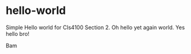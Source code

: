 # hello-world
Simple Hello world for CIs4100 Section 2.
Oh hello yet again world.
Yes hello bro!


Bam
